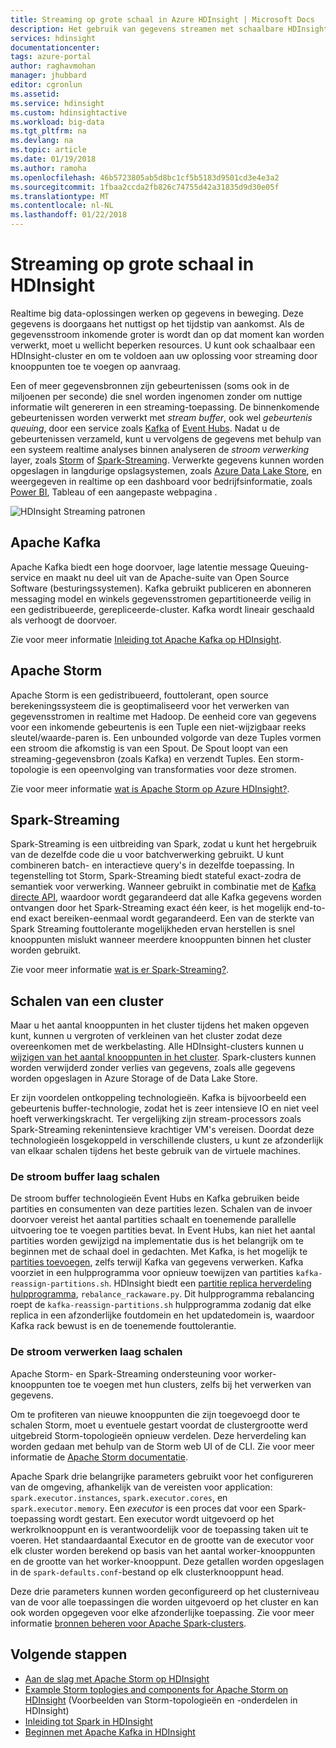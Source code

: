 ```yaml
---
title: Streaming op grote schaal in Azure HDInsight | Microsoft Docs
description: Het gebruik van gegevens streamen met schaalbare HDInsight-clusters.
services: hdinsight
documentationcenter: 
tags: azure-portal
author: raghavmohan
manager: jhubbard
editor: cgronlun
ms.assetid: 
ms.service: hdinsight
ms.custom: hdinsightactive
ms.workload: big-data
ms.tgt_pltfrm: na
ms.devlang: na
ms.topic: article
ms.date: 01/19/2018
ms.author: ramoha
ms.openlocfilehash: 46b5723805ab5d8bc1cf5b5183d9501cd3e4e3a2
ms.sourcegitcommit: 1fbaa2ccda2fb826c74755d42a31835d9d30e05f
ms.translationtype: MT
ms.contentlocale: nl-NL
ms.lasthandoff: 01/22/2018
---
```

# <a name="streaming-at-scale-in-hdinsight"></a>Streaming op grote schaal in HDInsight

Realtime big data-oplossingen werken op gegevens in beweging. Deze gegevens is doorgaans het nuttigst op het tijdstip van aankomst. Als de gegevensstroom inkomende groter is wordt dan op dat moment kan worden verwerkt, moet u wellicht beperken resources. U kunt ook schaalbaar een HDInsight-cluster en om te voldoen aan uw oplossing voor streaming door knooppunten toe te voegen op aanvraag.

Een of meer gegevensbronnen zijn gebeurtenissen (soms ook in de miljoenen per seconde) die snel worden ingenomen zonder om nuttige informatie wilt genereren in een streaming-toepassing. De binnenkomende gebeurtenissen worden verwerkt met *stream buffer*, ook wel *gebeurtenis queuing*, door een service zoals [Kafka](kafka/apache-kafka-introduction.md) of [Event Hubs](https://azure.microsoft.com/services/event-hubs/). Nadat u de gebeurtenissen verzameld, kunt u vervolgens de gegevens met behulp van een systeem realtime analyses binnen analyseren de *stroom verwerking* layer, zoals [Storm](storm/apache-storm-overview.md) of [Spark-Streaming](spark/apache-spark-streaming-overview.md). Verwerkte gegevens kunnen worden opgeslagen in langdurige opslagsystemen, zoals [Azure Data Lake Store](https://azure.microsoft.com/services/data-lake-store/), en weergegeven in realtime op een dashboard voor bedrijfsinformatie, zoals [Power BI](https://powerbi.microsoft.com), Tableau of een aangepaste webpagina .

![HDInsight Streaming patronen](./media/hdinsight-streaming-at-scale-overview/HDInsight-streaming-patterns.png)

## <a name="apache-kafka"></a>Apache Kafka

Apache Kafka biedt een hoge doorvoer, lage latentie message Queuing-service en maakt nu deel uit van de Apache-suite van Open Source Software (besturingssystemen). Kafka gebruikt publiceren en abonneren messaging model en winkels gegevensstromen gepartitioneerde veilig in een gedistribueerde, gerepliceerde-cluster. Kafka wordt lineair geschaald als verhoogt de doorvoer.

Zie voor meer informatie [Inleiding tot Apache Kafka op HDInsight](kafka/apache-kafka-introduction.md).

## <a name="apache-storm"></a>Apache Storm

Apache Storm is een gedistribueerd, fouttolerant, open source berekeningssysteem die is geoptimaliseerd voor het verwerken van gegevensstromen in realtime met Hadoop. De eenheid core van gegevens voor een inkomende gebeurtenis is een Tuple een niet-wijzigbaar reeks sleutel/waarde-paren is. Een unbounded volgorde van deze Tuples vormen een stroom die afkomstig is van een Spout. De Spout loopt van een streaming-gegevensbron (zoals Kafka) en verzendt Tuples. Een storm-topologie is een opeenvolging van transformaties voor deze stromen.

Zie voor meer informatie [wat is Apache Storm op Azure HDInsight?](storm/apache-storm-overview.md).

## <a name="spark-streaming"></a>Spark-Streaming

Spark-Streaming is een uitbreiding van Spark, zodat u kunt het hergebruik van de dezelfde code die u voor batchverwerking gebruikt. U kunt combineren batch- en interactieve query's in dezelfde toepassing. In tegenstelling tot Storm, Spark-Streaming biedt stateful exact-zodra de semantiek voor verwerking. Wanneer gebruikt in combinatie met de [Kafka directe API](http://spark.apache.org/docs/latest/streaming-kafka-integration.html), waardoor wordt gegarandeerd dat alle Kafka gegevens worden ontvangen door het Spark-Streaming exact één keer, is het mogelijk end-to-end exact bereiken-eenmaal wordt gegarandeerd. Een van de sterkte van Spark Streaming fouttolerante mogelijkheden ervan herstellen is snel knooppunten mislukt wanneer meerdere knooppunten binnen het cluster worden gebruikt.

Zie voor meer informatie [wat is er Spark-Streaming?](hdinsight-spark-streaming-overview.md).

## <a name="scaling-a-cluster"></a>Schalen van een cluster

Maar u het aantal knooppunten in het cluster tijdens het maken opgeven kunt, kunnen u vergroten of verkleinen van het cluster zodat deze overeenkomen met de werkbelasting. Alle HDInsight-clusters kunnen u [wijzigen van het aantal knooppunten in het cluster](hdinsight-administer-use-management-portal.md#scale-clusters). Spark-clusters kunnen worden verwijderd zonder verlies van gegevens, zoals alle gegevens worden opgeslagen in Azure Storage of de Data Lake Store.

Er zijn voordelen ontkoppeling technologieën. Kafka is bijvoorbeeld een gebeurtenis buffer-technologie, zodat het is zeer intensieve IO en niet veel hoeft verwerkingskracht. Ter vergelijking zijn stream-processors zoals Spark-Streaming rekenintensieve krachtiger VM's vereisen. Doordat deze technologieën losgekoppeld in verschillende clusters, u kunt ze afzonderlijk van elkaar schalen tijdens het beste gebruik van de virtuele machines.

### <a name="scale-the-stream-buffering-layer"></a>De stroom buffer laag schalen

De stroom buffer technologieën Event Hubs en Kafka gebruiken beide partities en consumenten van deze partities lezen. Schalen van de invoer doorvoer vereist het aantal partities schaalt en toenemende parallelle uitvoering toe te voegen partities bevat. In Event Hubs, kan niet het aantal partities worden gewijzigd na implementatie dus is het belangrijk om te beginnen met de schaal doel in gedachten. Met Kafka, is het mogelijk te [partities toevoegen](https://kafka.apache.org/documentation.html#basic_ops_cluster_expansion), zelfs terwijl Kafka van gegevens verwerken. Kafka voorziet in een hulpprogramma voor opnieuw toewijzen van partities `kafka-reassign-partitions.sh`. HDInsight biedt een [partitie replica herverdeling hulpprogramma](https://github.com/hdinsight/hdinsight-kafka-tools), `rebalance_rackaware.py`. Dit hulpprogramma rebalancing roept de `kafka-reassign-partitions.sh` hulpprogramma zodanig dat elke replica in een afzonderlijke foutdomein en het updatedomein is, waardoor Kafka rack bewust is en de toenemende fouttolerantie.

### <a name="scale-the-stream-processing-layer"></a>De stroom verwerken laag schalen

Apache Storm- en Spark-Streaming ondersteuning voor worker-knooppunten toe te voegen met hun clusters, zelfs bij het verwerken van gegevens.

Om te profiteren van nieuwe knooppunten die zijn toegevoegd door te schalen Storm, moet u eventuele gestart voordat de clustergrootte werd uitgebreid Storm-topologieën opnieuw verdelen. Deze herverdeling kan worden gedaan met behulp van de Storm web UI of de CLI. Zie voor meer informatie de [Apache Storm documentatie](http://storm.apache.org/documentation/Understanding-the-parallelism-of-a-Storm-topology.html).

Apache Spark drie belangrijke parameters gebruikt voor het configureren van de omgeving, afhankelijk van de vereisten voor application: `spark.executor.instances`, `spark.executor.cores`, en `spark.executor.memory`. Een *executor* is een proces dat voor een Spark-toepassing wordt gestart. Een executor wordt uitgevoerd op het werkrolknooppunt en is verantwoordelijk voor de toepassing taken uit te voeren. Het standaardaantal Executor en de grootte van de executor voor elk cluster worden berekend op basis van het aantal worker-knooppunten en de grootte van het worker-knooppunt. Deze getallen worden opgeslagen in de `spark-defaults.conf`-bestand op elk clusterknooppunt head.

Deze drie parameters kunnen worden geconfigureerd op het clusterniveau van de voor alle toepassingen die worden uitgevoerd op het cluster en kan ook worden opgegeven voor elke afzonderlijke toepassing. Zie voor meer informatie [bronnen beheren voor Apache Spark-clusters](spark/apache-spark-resource-manager.md).

## <a name="next-steps"></a>Volgende stappen

* [Aan de slag met Apache Storm op HDInsight](storm/apache-storm-tutorial-get-started-linux.md)
* [Example Storm toplogies and components for Apache Storm on HDInsight](storm/apache-storm-example-topology.md) (Voorbeelden van Storm-topologieën en -onderdelen in HDInsight)
* [Inleiding tot Spark in HDInsight](spark/apache-spark-overview.md)
* [Beginnen met Apache Kafka in HDInsight](kafka/apache-kafka-get-started.md)